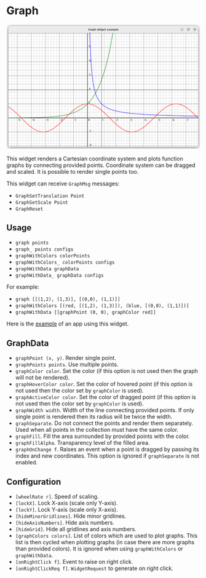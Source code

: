 # Graph
![Screenshot](graph-widget.png)

This widget renders a Cartesian coordinate system and plots function graphs by connecting provided points. Coordinate system can be dragged and scaled. It is possible to render single points too.

This widget can receive `GraphMsg` messages:
- `GraphSetTranslation Point`
- `GraphSetScale Point`
- `GraphReset`

## Usage

- `graph points`
- `graph_ points configs`
- `graphWithColors colorPoints`
- `graphWithColors_ colorPoints configs`
- `graphWithData graphData`
- `graphWithData_ graphData configs`

For example:

- `graph [[(1,2), (1,3)], [(0,0), (1,1)]]`
- `graphWithColors [(red, [(1,2), (1,3)]), (blue, [(0,0), (1,1)])]`
- `graphWithData [[graphPoint (0, 0), graphColor red]]`

Here is the [example](/examples/graph/UI.hs) of an app using this widget.

## GraphData

- `graphPoint (x, y)`. Render single point.
- `graphPoints points`. Use multiple points.
- `graphColor color`. Set the color (if this option is not used then the graph will not be rendered).
- `graphHoverColor color`. Set the color of hovered point (if this option is not used then the color set by `graphColor` is used).
- `graphActiveColor color`. Set the color of dragged point (if this option is not used then the color set by `graphColor` is used).
- `graphWidth width`. Width of the line connecting provided points. If only single point is rendered then its radius will be twice the width.
- `graphSeparate`. Do not connect the points and render them separately. Used when all points in the collection must have the same color.
- `graphFill`. Fill the area surrounded by provided points with the color.
- `graphFillAlpha`. Transparency level of the filled area.
- `graphOnChange f`. Raises an event when a point is dragged by passing its index and new coordinates. This option is ignored if `graphSeparate` is not enabled.

## Configuration

- `[wheelRate r]`. Speed of scaling.
- `[lockX]`. Lock X-axis (scale only Y-axis).
- `[lockY]`. Lock Y-axis (scale only X-axis).
- `[hideMinorGridlines]`. Hide minor gridlines.
- `[hideAxisNumbers]`. Hide axis numbers.
- `[hideGrid]`. Hide all gridlines and axis numbers.
- `[graphColors colors]`. List of colors which are used to plot graphs. This list is then cycled when plotting graphs (in case there are more graphs than provided colors). It is ignored when using `graphWithColors` or `graphWithData`.
- `[onRightClick f]`. Event to raise on right click.
- `[onRightClickReq f]`. `WidgetRequest` to generate on right click.
